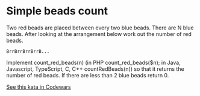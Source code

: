 # Simple beads count

Two red beads are placed between every two blue beads.
There are N blue beads.
After looking at the arrangement below work out the number of red beads.

```
BrrBrrBrrBrrB...
```

Implement count_red_beads(n) (in PHP count_red_beads($n); in Java, Javascript, TypeScript, C, C++ countRedBeads(n)) so that it returns the number of red beads.
If there are less than 2 blue beads return 0.

[See this kata in Codewars](https://www.codewars.com/kata/58712dfa5c538b6fc7000569)